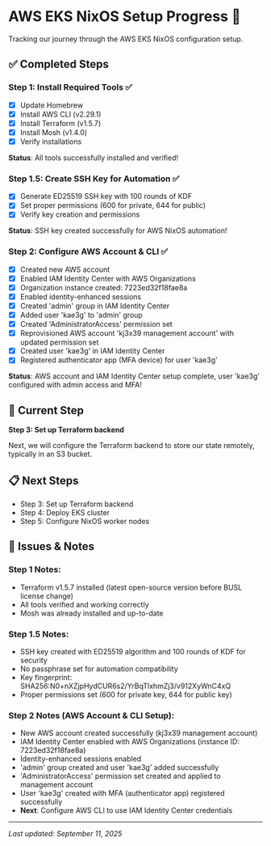 # AWS EKS NixOS Setup Progress 🚀

Tracking our journey through the AWS EKS NixOS configuration setup.

## ✅ Completed Steps

### Step 1: Install Required Tools ✅
- [x] Update Homebrew
- [x] Install AWS CLI (v2.29.1)
- [x] Install Terraform (v1.5.7)
- [x] Install Mosh (v1.4.0)
- [x] Verify installations

**Status**: All tools successfully installed and verified!

### Step 1.5: Create SSH Key for Automation ✅
- [x] Generate ED25519 SSH key with 100 rounds of KDF
- [x] Set proper permissions (600 for private, 644 for public)
- [x] Verify key creation and permissions

**Status**: SSH key created successfully for AWS NixOS automation!

### Step 2: Configure AWS Account & CLI ✅
- [x] Created new AWS account
- [x] Enabled IAM Identity Center with AWS Organizations
- [x] Organization instance created: 7223ed32f18fae8a
- [x] Enabled identity-enhanced sessions
- [x] Created 'admin' group in IAM Identity Center
- [x] Added user 'kae3g' to 'admin' group
- [x] Created 'AdministratorAccess' permission set
- [x] Reprovisioned AWS account 'kj3x39 management account' with updated permission set
- [x] Created user 'kae3g' in IAM Identity Center
- [x] Registered authenticator app (MFA device) for user 'kae3g'

**Status**: AWS account and IAM Identity Center setup complete, user 'kae3g' configured with admin access and MFA!

## 🔄 Current Step

**Step 3: Set up Terraform backend**

Next, we will configure the Terraform backend to store our state remotely, typically in an S3 bucket.

## 📋 Next Steps

- Step 3: Set up Terraform backend
- Step 4: Deploy EKS cluster
- Step 5: Configure NixOS worker nodes

## 🐛 Issues & Notes

### Step 1 Notes:
- Terraform v1.5.7 installed (latest open-source version before BUSL license change)
- All tools verified and working correctly
- Mosh was already installed and up-to-date

### Step 1.5 Notes:
- SSH key created with ED25519 algorithm and 100 rounds of KDF for security
- No passphrase set for automation compatibility
- Key fingerprint: SHA256:N0+nXZjpHydCUR6s2/YrBqTlxhmZj3/v912XyWnC4xQ
- Proper permissions set (600 for private key, 644 for public key)

### Step 2 Notes (AWS Account & CLI Setup):
- New AWS account created successfully (kj3x39 management account)
- IAM Identity Center enabled with AWS Organizations (instance ID: 7223ed32f18fae8a)
- Identity-enhanced sessions enabled
- 'admin' group created and user 'kae3g' added successfully
- 'AdministratorAccess' permission set created and applied to management account
- User 'kae3g' created with MFA (authenticator app) registered successfully
- **Next**: Configure AWS CLI to use IAM Identity Center credentials

---

*Last updated: September 11, 2025*
